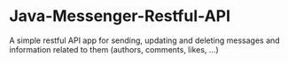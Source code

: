 # Java-Messenger-Restful-API
A simple restful API app for sending, updating and deleting messages and information related to them (authors, comments, likes, ...)
